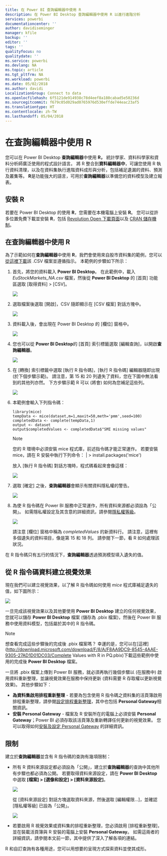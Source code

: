 ```yaml
---
title: 在 Power BI 查詢編輯器中使用 R
description: 在 Power BI Desktop 查詢編輯器中使用 R 以進行進階分析
services: powerbi
documentationcenter: ''
author: davidiseminger
manager: kfile
backup: ''
editor: ''
tags: ''
qualityfocus: no
qualitydate: ''
ms.service: powerbi
ms.devlang: NA
ms.topic: article
ms.tgt_pltfrm: NA
ms.workload: powerbi
ms.date: 05/02/2018
ms.author: davidi
LocalizationGroup: Connect to data
ms.openlocfilehash: 6f5121de914938c78d4eef8a180cabad5e50236d
ms.sourcegitcommit: f679c05d029ad0765976d530effde744eac23af5
ms.translationtype: HT
ms.contentlocale: zh-TW
ms.lasthandoff: 05/04/2018
---
```

# <a name="using-r-in-query-editor"></a>在查詢編輯器中使用 R
您可以在 Power BI Desktop **查詢編輯器**中使用 **R，** 統計學家、資料科學家和資料分析師廣泛使用的程式設計語言。 將 R 整合到**資料編輯器中**，可讓您使用 R 執行資料清理，以及在資料集執行進階資料成形與分析，包括補足遺漏的資料、預測及叢集等。 **R**是功能強大的語言，可用於**查詢編輯器**以準備您的資料模型及建立報表。

## <a name="installing-r"></a>安裝 R
若要在 Power BI Desktop 的使用 **R**，您需要在本機電腦上安裝 **R**。 您可以從許多位置免費下載並安裝 **R**，包括 [Revolution Open 下載頁面](https://mran.revolutionanalytics.com/download/)以及 [CRAN 儲存機制](https://cran.r-project.org/bin/windows/base/)。

## <a name="using-r-in-query-editor"></a>在查詢編輯器中使用 R
為了示範如何在**查詢編輯器**中使用 **R**，我們會使用來自股市資料集的範例，您可以[從這裡下載](http://download.microsoft.com/download/F/8/A/F8AA9DC9-8545-4AAE-9305-27AD1D01DC03/EuStockMarkets_NA.csv)該 .CSV 檔案並遵循指示。 本範例的步驟如下所示：

1. 首先，將您的資料載入 **Power BI Desktop**。 在此範例中，載入 *EuStockMarkets_NA.csv* 檔案，然後從 **Power BI Desktop** 的 [首頁] 功能區選取 [取得資料] > [CSV]。
   
   ![](media/desktop-r-in-query-editor/r-in-query-editor_1.png)
2. 選取檔案後選取 [開啟]，CSV 隨即顯示在 [CSV 檔案] 對話方塊中。
   
   ![](media/desktop-r-in-query-editor/r-in-query-editor_2.png)
3. 資料載入後，會出現在 Power BI Desktop 的 [欄位] 窗格中。
   
   ![](media/desktop-r-in-query-editor/r-in-query-editor_3.png)
4. 您也可以從 **Power BI Desktop**的 [首頁] 索引標籤選取 [編輯查詢]，以開啟**查詢編輯器**。
   
   ![](media/desktop-r-in-query-editor/r-in-query-editor_4.png)
5. 在 [轉換] 索引標籤中選取 [執行 R 指令碼]，[執行 R 指令碼] 編輯器隨即出現 (於下個步驟示範)。 請注意，第 15 和 20 列遺失了資料，您在下圖中無法看到的其他列亦然。 下方步驟示範 R 可以 (將會) 如何為您補足這些列。
   
   ![](media/desktop-r-in-query-editor/r-in-query-editor_5d.png)
6. 本範例會輸入下列指令碼：
   
       library(mice)
       tempData <- mice(dataset,m=1,maxit=50,meth='pmm',seed=100)
       completedData <- complete(tempData,1)
       output <- dataset
       output$completedValues <- completedData$"SMI missing values"
   
   > [!NOTE]
   > 您的 R 環境中必須安裝 mice 程式庫，前述指令碼才能正常運作。 若要安裝 mice，請在 R 安裝中執行下列命令： |      > install.packages('mice')
   > 
   > 
   
   放入 [執行 R 指令碼] 對話方塊時，程式碼看起來會像這樣：
   
   ![](media/desktop-r-in-query-editor/r-in-query-editor_5b.png)
7. 選取 [確定] 之後，**查詢編輯器**會顯示有關資料隱私權的警告。
   
   ![](media/desktop-r-in-query-editor/r-in-query-editor_6.png)
8. 為使 R 指令碼在 Power BI 服務中正常運作，所有資料來源都必須設為「公開」。 如需隱私權設定及其含意的詳細資訊，請參閱[隱私權等級](desktop-privacy-levels.md)。
   
   ![](media/desktop-r-in-query-editor/r-in-query-editor_7.png)
   
   請注意 [欄位] 窗格中稱為 *completedValues* 的新資料行。 請注意，這裡有多個遺失的資料項目，像是第 15 和 18 列。 請參閱下一節，看 R 如何處理該狀況。
   

在 R 指令碼只有五行的情況下，**查詢編輯器**透過預測模型填入遺失的值。

## <a name="creating-visuals-from-r-script-data"></a>從 R 指令碼資料建立視覺效果
現在我們可以建立視覺效果，以了解 R 指令碼如何使用 *mice* 程式庫補足遺失的值，如下圖所示：

![](media/desktop-r-in-query-editor/r-in-query-editor_8a.png)

一旦完成該視覺效果以及其他要使用 **Power BI Desktop** 建立的任何視覺效果，您就可以儲存 **Power BI Desktop** 檔案 (儲存為 .pbix 檔案)，然後在 Power BI 服務中使用資料模型，包括屬於其中的 R 指令碼。

> [!NOTE]
> 想查看完成這些步驟後的完成後 .pbix 檔案嗎？ 幸運的是，您可以在[這裡](http://download.microsoft.com/download/F/8/A/F8AA9DC9-8545-4AAE-9305-27AD1D01DC03/Complete Values with R in PQ.pbix)下載這些範例中使用的完成後 **Power BI Desktop** 檔案。
> 
> 

一旦將 .pbix 檔案上傳到 Power BI 服務，就必須再執行幾個步驟以 (在服務中) 啟用資料重新整理，並讓視覺效果在服務中保持更新 (資料需要 R 存取權以更新視覺效果)。 其他步驟如下：

* **為資料集啟用排程重新整理** - 若要為包含使用 R 指令碼之資料集的活頁簿啟用排程重新整理，請參閱[設定排程重新整理](refresh-scheduled-refresh.md)，其中也包括 **Personal Gateway**相關資訊。
* **安裝 Personal Gateway** - 檔案及 R 安裝所在的電腦上必須安裝 **Personal Gateway**；Power BI 必須存取該活頁簿及重新轉譯任何更新的視覺效果。 您可以取得如何[安裝及設定 Personal Gateway](personal-gateway.md) 的詳細資訊。

## <a name="limitations"></a>限制
建立於**查詢編輯器**並含有 R 指令碼的查詢有幾項限制：

* 所有 R 資料來源設定都必須設為「公開」，建立於**查詢編輯器**的查詢中其他所有步驟也都必須為公開。 若要取得資料來源設定，請在 **Power BI Desktop** 中選取 **[檔案] > [選像和設定] > [資料來源設定]**。
  
  ![](media/desktop-r-in-query-editor/r-in-query-editor_9.png)
  
  從 [資料來源設定] 對話方塊選取資料來源，然後選取 [編輯權限...]，並確認 [隱私權等級] 已設為「公開」。
  
  ![](media/desktop-r-in-query-editor/r-in-query-editor_10.png)    
* 若要啟用 R 視覺效果或資料集的排程重新整理，您必須啟用 [排程重新整理]，並在裝載活頁簿與 R 安裝的電腦上安裝 **Personal Gateway**。 如需這兩者的詳細資訊，請參閱本文前一節，其中提供了深入了解各項的連結。

R 和自訂查詢有各種用途，您可以用想要的呈現方式探索資料並使其成形。


